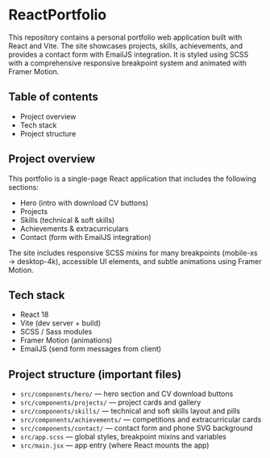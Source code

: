 # ReactPortfolio

This repository contains a personal portfolio web application built with React and Vite. The site showcases projects, skills, achievements, and provides a contact form with EmailJS integration. It is styled using SCSS with a comprehensive responsive breakpoint system and animated with Framer Motion.

## Table of contents
- Project overview
- Tech stack
- Project structure

## Project overview

This portfolio is a single-page React application that includes the following sections:
- Hero (intro with download CV buttons)
- Projects
- Skills (technical & soft skills)
- Achievements & extracurriculars
- Contact (form with EmailJS integration)

The site includes responsive SCSS mixins for many breakpoints (mobile-xs → desktop-4k), accessible UI elements, and subtle animations using Framer Motion.

## Tech stack

- React 18
- Vite (dev server + build)
- SCSS / Sass modules
- Framer Motion (animations)
- EmailJS (send form messages from client)

## Project structure (important files)

- `src/components/hero/` — hero section and CV download buttons
- `src/components/projects/` — project cards and gallery
- `src/components/skills/` — technical and soft skills layout and pills
- `src/components/achievements/` — competitions and extracurricular cards
- `src/components/contact/` — contact form and phone SVG background
- `src/app.scss` — global styles, breakpoint mixins and variables
- `src/main.jsx` — app entry (where React mounts the app)